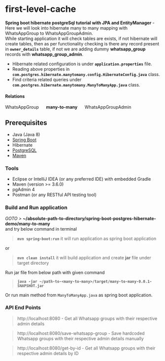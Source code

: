 # first-level-cache

**Spring boot hibernate postgreSql tutorial with JPA and EntityManager** - 
Here we will look into hibernate many to many mapping with WhatsAppGroup to WhatsAppGroupAdmin.  
While starting application it will check tables are exists, if not hibernate will create tables,
then as per functionality checking is there any record present in **`owner_details`** table, 
if not we are adding dummy **whatsapp_group** records with **whatsapp_group_admin**.    

- Hibernate related configuration is under **`application.properties`** file.
- Reading above properties in **`com.postgres.hibernate.manytomany.config.HibernateConfig.java`** class.
- Find criteria related queries under **`com.postgres.hibernate.manytomany.ManyToManyApp.java`** class.


#### Relations
WhatsAppGroup   &nbsp;&nbsp;&nbsp;&nbsp;   **many-to-many**   &nbsp;&nbsp;&nbsp;&nbsp;   WhatsAppGroupAdmin   


## Prerequisites 
- Java (Java 8)
- [Spring Boot](https://spring.io/projects/spring-boot)
- Hibernate
- [PostgreSQL](https://www.postgresql.org/docs/)
- [Maven](https://maven.apache.org/guides/index.html)


### Tools
- Eclipse or IntelliJ IDEA (or any preferred IDE) with embedded Gradle
- Maven (version >= 3.6.0)
- pgAdmin 4
- Postman (or any RESTful API testing tool)


###  Build and Run application
_GOTO >_ **~/absolute-path-to-directory/spring-boot-postgres-hibernate-demo/many-to-many**  
and try below command in terminal
> **```mvn spring-boot:run```** it will run application as spring boot application

or
> **```mvn clean install```** it will build application and create **jar** file under target directory 

Run jar file from below path with given command
> **```java -jar ~/path-to-<many-to-many>/target/many-to-many-0.0.1-SNAPSHOT.jar```**

Or run main method from `ManyToManyApp.java` as spring boot application.


### API End Points

> http://localhost:8080 - Get all Whatsapp groups with their respective admin details 


> http://localhost:8080/save-whatsapp-group - Save hardcoded Whatsapp groups with their respective admin details manually  


> http://localhost:8080/get-by-id - Get all Whatsapp groups with their respective admin details by ID
